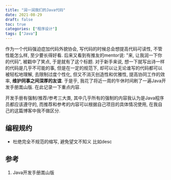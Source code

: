 ```yaml
---
title: "润一润我们的Java代码"
date: 2021-08-29
draft: false
toc: true
categories: ["程序设计"]
tags: ["Java"]
---
```


作为一个代码强迫症加代码外貌协会, 写代码的时候总会想提高代码可读性, 不管性能怎么样, 至少要长得好看. 后来又看到有推友的mentor说: "来, 让我润一下你的代码", 被戳中了笑点, 于是就有了这个标题. 对于新手来说, 想一下就写出诗一样的代码是几乎不可能的事, 但是在一定的规范下, 却可以让无论谁写的代码都可以被轻松地理解, 去限制过度个性化, 但又不消灭创造性和优雅性, 提高协同工作的效率, **维护同事之间深厚的友谊**. 于是乎, 我花了将近一周的午休时间刷了一遍Java开发手册嵩山版. 在此记录一下重点内容. 

开发手册有强制/推荐/参考三大类, 其中几乎所有的强制的内容我认为是Java程序员都应该遵守的, 而推荐和参考的内容可以根据自己项目的具体情况使用, 在我自己的这篇博客中我不做区分.

## 编程规约
- 杜绝完全不规范的缩写, 避免望文不知义
比如desc


## 参考
1. Java开发手册嵩山版